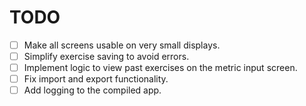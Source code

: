 # TODO

- [ ] Make all screens usable on very small displays.
- [ ] Simplify exercise saving to avoid errors.
- [ ] Implement logic to view past exercises on the metric input screen.
- [ ] Fix import and export functionality.
- [ ] Add logging to the compiled app.
